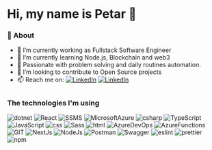 # Hi, my name is Petar 👋

### 🧐 About

- 🔭 I’m currently working as Fullstack Software Engineer
- 🌱 I’m currently learning Node.js, Blockchain and web3
- 💓 Passionate with problem solving and daily routines automation.
- 👯 I’m looking to contribute to Open Source projects
- 📫 Reach me on:
  [![LinkedIn](https://img.shields.io/badge/LinkedIn-0077B5?style=flat-square&logo=linkedin&logoColor=white)](https://www.linkedin.com/in/petar-tolev-907753188/)
  [![LinkedIn](https://img.shields.io/badge/Gmail-D14836?style=flat-square&logo=gmail&logoColor=white)](mailto:petar.dtolev@gmail.com)

##

<h3>The technologies I'm using</h3>
<p>
  <!-- <img height="180em" alt="My GitHub Stats" src="https://github-readme-stats.vercel.app/api/top-langs/?username=petartolev" /> -->
  <img alt="dotnet" src="https://img.shields.io/badge/.NET-512BD4?style=flat-square&logo=dotnet&logoColor=white" />
  <img alt="React" src="https://img.shields.io/badge/-React-45b8d8?style=flat-square&logo=react&logoColor=white" />
  <img alt="SSMS" src="https://img.shields.io/badge/Microsoft%20SQL%20Server-CC2927?style=flat-square&logo=microsoft%20sql%20server&logoColor=white" />
  <img alt="MicrosoftAzure" src="https://img.shields.io/badge/Microsoft%20Azure-0089D6?style=flat-square&logo=microsoft-azure&logoColor=white" />
  <img alt="csharp" src="https://img.shields.io/badge/C%23-239120?style=flat-square&logo=c-sharp&logoColor=white" />
  <img alt="TypeScript" src="https://img.shields.io/badge/-TypeScript-007ACC?style=flat-square&logo=typescript&logoColor=white" />
  <img alt="JavaScript" src="https://img.shields.io/badge/JavaScript-323330?style=flat-square&logo=javascript&logoColor=F7DF1E" />
  <img alt="css" src="https://img.shields.io/badge/CSS3-1572B6?style=flat-square&logo=css3&logoColor=white" />
  <img alt="Sass" src="https://img.shields.io/badge/-Sass-CC6699?style=flat-square&logo=sass&logoColor=white" />
  <img alt="html" src="https://img.shields.io/badge/HTML5-E34F26?style=flat-square&logo=html5&logoColor=white" />
  <img alt="AzureDevOps" src="https://img.shields.io/badge/Azure_DevOps-0078D7?style=flat-square&logo=azure-devops&logoColor=white" />
  <img alt="AzureFunctions" src="https://img.shields.io/badge/Azure_Functions-0062AD?style=flat-square&logo=azure-functions&logoColor=white" />
  <img alt="GIT" src="https://img.shields.io/badge/GIT-E44C30?style=flat-square&logo=git&logoColor=white" />
  <!-- <img alt="MongoDB" src="https://img.shields.io/badge/MongoDB-4EA94B?style=flat-square&logo=mongodb&logoColor=white" /> -->
  <!-- <img alt="MySQL" src="https://img.shields.io/badge/MySQL-005C84?style=flat-square&logo=mysql&logoColor=white" /> -->
  <!-- <img alt="Docker" src="https://img.shields.io/badge/Docker-2CA5E0?style=flat-square&logo=docker&logoColor=white" /> -->
  <!-- <img alt="Express" src="https://img.shields.io/badge/Express.js-000000?style=flat-square&logo=express&logoColor=white" /> -->
  <img alt="NextJs" src="https://img.shields.io/badge/Next.js-000000?style=flat-square&logo=nextdotjs&logoColor=white" />
  <img alt="NodeJs" src="https://img.shields.io/badge/Node.js-339933?style=flat-square&logo=nodedotjs&logoColor=white" />
  <img alt="Postman" src="https://img.shields.io/badge/Postman-FF6C37?style=flat-square&logo=Postman&logoColor=white" />
  <img alt="Swagger" src="https://img.shields.io/badge/Swagger-85EA2D?style=flat-square&logo=Swagger&logoColor=white" />
  <!-- <img alt="Solidity" src="https://img.shields.io/badge/Solidity-e6e6e6?style=flat-square&logo=solidity&logoColor=black" /> -->
  <img alt="eslint" src="https://img.shields.io/badge/eslint-3A33D1?style=flat-square&logo=eslint&logoColor=white" />
  <img alt="prettier" src="https://img.shields.io/badge/Prettier-1A2C34?style=flat-square&logo=prettier&logoColor=F7BA3E" />
  <!-- <img alt="Docker" src="https://img.shields.io/badge/-Docker-46a2f1?style=flat-square&logo=docker&logoColor=white" /> -->
  <!-- <img alt="redux" src="https://img.shields.io/badge/-Redux-764ABC?style=flat-square&logo=redux&logoColor=white" /> -->
  <img alt="npm" src="https://img.shields.io/badge/-NPM-CB3837?style=flat-square&logo=npm&logoColor=white" />
  <!-- <img alt="MongoDB" src="https://img.shields.io/badge/-MongoDB-13aa52?style=flat-square&logo=mongodb&logoColor=white" /> -->
</p>
